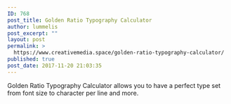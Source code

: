 ```yaml
---
ID: 768
post_title: Golden Ratio Typography Calculator
author: lummelis
post_excerpt: ""
layout: post
permalink: >
  https://www.creativemedia.space/golden-ratio-typography-calculator/
published: true
post_date: 2017-11-20 21:03:35
---
```

Golden Ratio Typography Calculator allows you to have a perfect type set from font size to character per line and more.